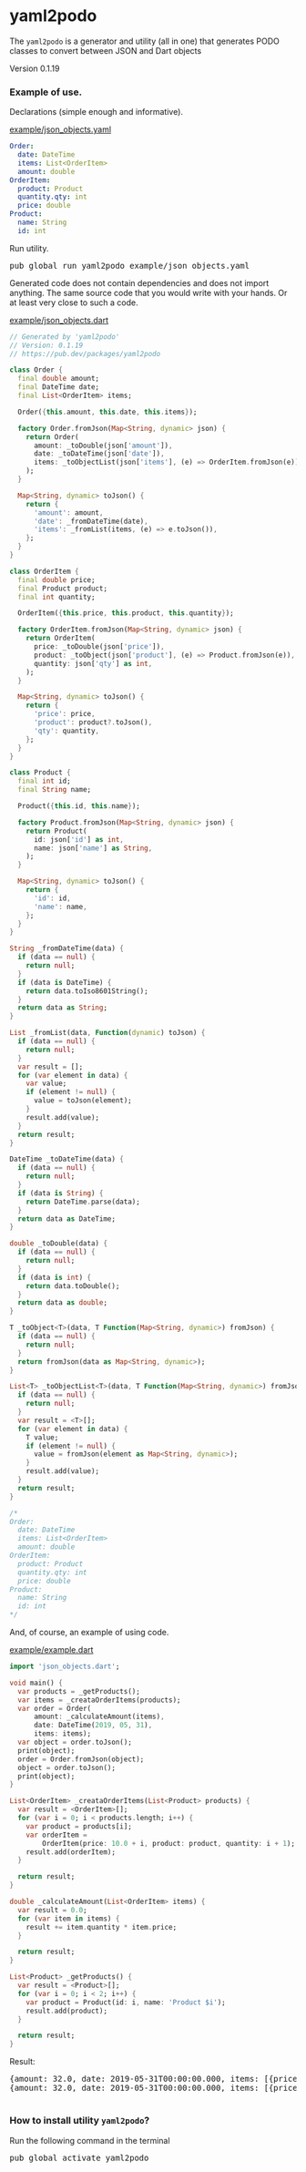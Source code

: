 # yaml2podo

The `yaml2podo` is a generator and utility (all in one) that generates PODO classes to convert between JSON and Dart objects

Version 0.1.19

### Example of use.

Declarations (simple enough and informative).

[example/json_objects.yaml](https://github.com/mezoni/yaml2podo/blob/master/example/json_objects.yaml)

```yaml
Order:  
  date: DateTime
  items: List<OrderItem>
  amount: double
OrderItem:
  product: Product
  quantity.qty: int
  price: double  
Product:
  name: String
  id: int
```

Run utility.

<pre>
pub global run yaml2podo example/json_objects.yaml
</pre>

Generated code does not contain dependencies and does not import anything.
The same source code that you would write with your hands. Or at least very close to such a code.

[example/json_objects.dart](https://github.com/mezoni/yaml2podo/blob/master/example/json_objects.dart)

```dart
// Generated by 'yaml2podo'
// Version: 0.1.19
// https://pub.dev/packages/yaml2podo

class Order {
  final double amount;
  final DateTime date;
  final List<OrderItem> items;

  Order({this.amount, this.date, this.items});

  factory Order.fromJson(Map<String, dynamic> json) {
    return Order(
      amount: _toDouble(json['amount']),
      date: _toDateTime(json['date']),
      items: _toObjectList(json['items'], (e) => OrderItem.fromJson(e)),
    );
  }

  Map<String, dynamic> toJson() {
    return {
      'amount': amount,
      'date': _fromDateTime(date),
      'items': _fromList(items, (e) => e.toJson()),
    };
  }
}

class OrderItem {
  final double price;
  final Product product;
  final int quantity;

  OrderItem({this.price, this.product, this.quantity});

  factory OrderItem.fromJson(Map<String, dynamic> json) {
    return OrderItem(
      price: _toDouble(json['price']),
      product: _toObject(json['product'], (e) => Product.fromJson(e)),
      quantity: json['qty'] as int,
    );
  }

  Map<String, dynamic> toJson() {
    return {
      'price': price,
      'product': product?.toJson(),
      'qty': quantity,
    };
  }
}

class Product {
  final int id;
  final String name;

  Product({this.id, this.name});

  factory Product.fromJson(Map<String, dynamic> json) {
    return Product(
      id: json['id'] as int,
      name: json['name'] as String,
    );
  }

  Map<String, dynamic> toJson() {
    return {
      'id': id,
      'name': name,
    };
  }
}

String _fromDateTime(data) {
  if (data == null) {
    return null;
  }
  if (data is DateTime) {
    return data.toIso8601String();
  }
  return data as String;
}

List _fromList(data, Function(dynamic) toJson) {
  if (data == null) {
    return null;
  }
  var result = [];
  for (var element in data) {
    var value;
    if (element != null) {
      value = toJson(element);
    }
    result.add(value);
  }
  return result;
}

DateTime _toDateTime(data) {
  if (data == null) {
    return null;
  }
  if (data is String) {
    return DateTime.parse(data);
  }
  return data as DateTime;
}

double _toDouble(data) {
  if (data == null) {
    return null;
  }
  if (data is int) {
    return data.toDouble();
  }
  return data as double;
}

T _toObject<T>(data, T Function(Map<String, dynamic>) fromJson) {
  if (data == null) {
    return null;
  }
  return fromJson(data as Map<String, dynamic>);
}

List<T> _toObjectList<T>(data, T Function(Map<String, dynamic>) fromJson) {
  if (data == null) {
    return null;
  }
  var result = <T>[];
  for (var element in data) {
    T value;
    if (element != null) {
      value = fromJson(element as Map<String, dynamic>);
    }
    result.add(value);
  }
  return result;
}

/*
Order:  
  date: DateTime
  items: List<OrderItem>
  amount: double
OrderItem:
  product: Product
  quantity.qty: int
  price: double  
Product:
  name: String
  id: int
*/

```

And, of course, an example of using code.

[example/example.dart](https://github.com/mezoni/yaml2podo/blob/master/example/example.dart)

```dart
import 'json_objects.dart';

void main() {
  var products = _getProducts();
  var items = _creataOrderItems(products);
  var order = Order(
      amount: _calculateAmount(items),
      date: DateTime(2019, 05, 31),
      items: items);
  var object = order.toJson();
  print(object);
  order = Order.fromJson(object);
  object = order.toJson();
  print(object);
}

List<OrderItem> _creataOrderItems(List<Product> products) {
  var result = <OrderItem>[];
  for (var i = 0; i < products.length; i++) {
    var product = products[i];
    var orderItem =
        OrderItem(price: 10.0 + i, product: product, quantity: i + 1);
    result.add(orderItem);
  }

  return result;
}

double _calculateAmount(List<OrderItem> items) {
  var result = 0.0;
  for (var item in items) {
    result += item.quantity * item.price;
  }

  return result;
}

List<Product> _getProducts() {
  var result = <Product>[];
  for (var i = 0; i < 2; i++) {
    var product = Product(id: i, name: 'Product $i');
    result.add(product);
  }

  return result;
}

```

Result:

<pre>
{amount: 32.0, date: 2019-05-31T00:00:00.000, items: [{price: 10.0, product: {id: 0, name: Product 0}, qty: 1}, {price: 11.0, product: {id: 1, name: Product 1}, qty: 2}]}
{amount: 32.0, date: 2019-05-31T00:00:00.000, items: [{price: 10.0, product: {id: 0, name: Product 0}, qty: 1}, {price: 11.0, product: {id: 1, name: Product 1}, qty: 2}]}

</pre>

### How to install utility `yaml2podo`?

Run the following command in the terminal

<pre>
pub global activate yaml2podo
</pre>
